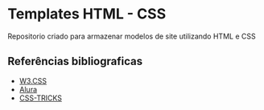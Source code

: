 # Templates HTML - CSS

<p>Repositorio criado para armazenar modelos de site utilizando HTML e CSS</p>

## Referências bibliograficas 

- [W3.CSS](https://www.w3schools.com/w3css/w3css_templates.asp)
- [Alura](https://www.alura.com.br/)
- [CSS-TRICKS](https://css-tricks.com/snippets/css/a-guide-to-flexbox/)





